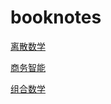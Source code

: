 # booknotes

[离散数学](https://github.com/spiderT/booknotes/blob/master/DiscreteMaths.md)  

[商务智能](https://github.com/spiderT/booknotes/blob/master/BI.md)  

[组合数学](https://github.com/spiderT/booknotes/blob/master/Combinatorics.md)  


